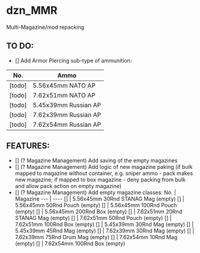 # dzn_MMR
Multi-Magazine/mod repacking

## TO DO:
- [] Add Armor Piercing sub-type of ammunition: 

No. | Ammo
--- | ----
[todo] | 5.56x45mm NATO AP
[todo] | 7.62x51mm NATO AP
[todo] | 5.45x39mm Russian AP
[todo] | 7.62x39mm Russian AP
[todo] | 7.62x54mm Russian AP

## FEATURES:
- [] (? Magazine Management) Add saving of the empty magazines
- [] (? Magazine Management) Add logic of new magazine paking (if bulk mapped to magazine without container, e.g. sniper ammo - pack makes new magazine; if mapped to box magazine - deny packing from bulk and allow pack action on empty magazine)
- [] (? Magazine Management) Add empty magazine classes:
No. | Magazine
--- | ----
[]  | 5.56x45mm 30Rnd STANAG Mag (empty)
[]  | 5.56x45mm 50Rnd Pouch (empty)
[]  | 5.56x45mm 100Rnd Pouch (empty)
[]  | 5.56x45mm 200Rnd Box (empty)
[]  | 7.62x51mm 20Rnd STANAG Mag (empty)
[]  | 7.62x51mm 50Rnd Pouch (empty)
[]  | 7.62x51mm 100Rnd Box (empty)
[]  | 5.45x39mm 30Rnd Mag (empty)
[]  | 5.45x39mm 45Rnd Mag (empty)
[]  | 7.62x39mm 30Rnd Mag (empty)
[]  | 7.62x39mm 75Rnd Drum Mag (empty)
[]  | 7.62x54mm 10Rnd Mag (empty)
[]  | 7.62x54mm 100Rnd Box (empty)

